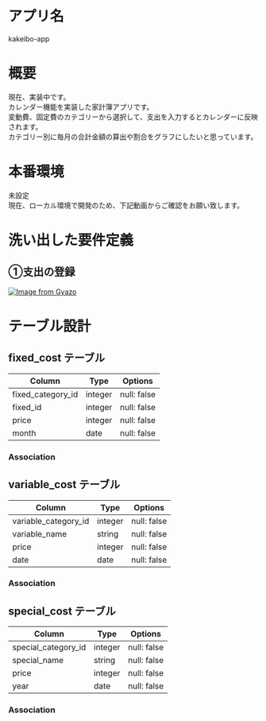 # アプリ名
kakeibo-app

# 概要
現在、実装中です。<br>
カレンダー機能を実装した家計簿アプリです。<br>
変動費、固定費のカテゴリーから選択して、支出を入力するとカレンダーに反映されます。<br>
カテゴリー別に毎月の合計金額の算出や割合をグラフにしたいと思っています。

# 本番環境
未設定<br>
現在、ローカル環境で開発のため、下記動画からご確認をお願い致します。


# 洗い出した要件定義
## ①支出の登録
[![Image from Gyazo](https://i.gyazo.com/4a8ffb2901831927ad5f63a7b76e9be9.gif)](https://gyazo.com/4a8ffb2901831927ad5f63a7b76e9be9)


# テーブル設計

## fixed_cost テーブル
| Column             | Type   | Options     |
| ------------------ | ------ | ----------- |
| fixed_category_id  | integer| null: false |
| fixed_id           | integer| null: false |
| price              | integer| null: false |
| month              | date   | null: false |

### Association


## variable_cost テーブル

| Column               | Type       |Options                        |
| -------------------- | ---------- | ------------------------------ |
| variable_category_id | integer    | null: false |
| variable_name        | string     | null: false |
| price                | integer    | null: false |
| date                 | date       | null: false |

### Association


## special_cost テーブル
| Column                | Type       | Options                        |
| --------------------- | ---------- | ------------------------------ |
| special_category_id   | integer    | null: false |
| special_name          | string     | null: false |
| price                 | integer    | null: false |
| year                  | date       | null: false |

### Association


